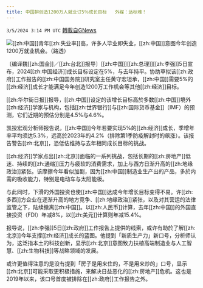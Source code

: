 ```yaml
---
title: 中国拚创造1200万人就业订5％成长目标   外媒：达标难！
---
```

`3/5/2024 3:14 PM UTC` [轉載自GNews](https://gnews.org/articles/2367974)

![](https://img.ltn.com.tw/Upload/business/page/800/2024/03/05/4598458_1_1.jpg "")[[zh:中国]]青年[[zh:失业率]]高，许多人毕业即失业，[[zh:中国]]意图今年创造1200万就业机会。（路透）

〔编译魏[[zh:国金]]／[[zh:台北]]报导〕[[zh:中国]][[zh:总理]][[zh:李强]]5日宣布，2024[[zh:中国经济]]成长目标设定在5%，与去年持平。协助草拟该[[zh:政府]]工作报告的[[zh:中国国务院]]研究室主任黄守宏坦承，[[zh:中国]]需要5%的[[zh:经济]]成长才能满足今年创造1200万工作机会等其他[[zh:经济]]目标。

[[zh:华尔街日报]]报导，[[zh:中国]]设定的该增长目标高於多数[[zh:中国]]境外[[zh:经济]]学家与机构，包括[[zh:世界银行]]与[[zh:国际货币基金]]（IMF）的预测，它们近期的预估分别是4.5%与4.6%。

凯投宏观分析师报告说，[[zh:中国]]今年若要实现5%的[[zh:经济]]成长，季增年率平均须达5.3%，远高於2023年的4.2%（排除第1季防疫解封时的飙涨）。该报告警告[[zh:北京]]，恐低估维持与去年相同成长目标的挑战。

[[zh:经济]]学家点出[[zh:北京]]面临的一系列挑战，包括长期的[[zh:房地产]]低迷、持续的[[zh:通缩]]压力与疲软的消费需求，加上与西方日渐升高的[[zh:地缘政治]]紧张。该摩擦今年看似加剧，因为[[zh:中国]]制造业生产出的产品，多於内需的吸收能力，特别是电动车与太阳能板。

与此同时，下滑的外国投资也使[[zh:中国]]达成今年增长目标变得不易。许[[zh:多西]]方企业在逐渐升高的地方竞争、[[zh:地缘政治]]紧张，以及对其营运的法律监管之下，陆续撤离[[zh:中国]]。以[[zh:人民币]]计算，去年[[zh:中国]]的外国直接投资（FDI）年减8%，以[[zh:美元]]计算则年减15.4%。

报导说，[[zh:李强]]5日[[zh:政府]]工作报告上提供的线索，或许有助於了解[[zh:北京]]今年支撑[[zh:经济]]成长的蓝图。他提到「新质生产力」新口号，分析师认为，这泛指本土的科技创新，显示[[zh:北京]]意图致力扶植高端制造业与人工智慧、[[zh:生物科技]]等战略领域的发展。

或许更值得注意的是没有提到「房子是用来住的，不是用来炒的」口号，显示[[zh:北京]]可能采取更积极措施，来解决日益恶化的[[zh:房地产]]危机。这也是2019年以来，该口号首度被排除在[[zh:政府]]工作报告之外。
